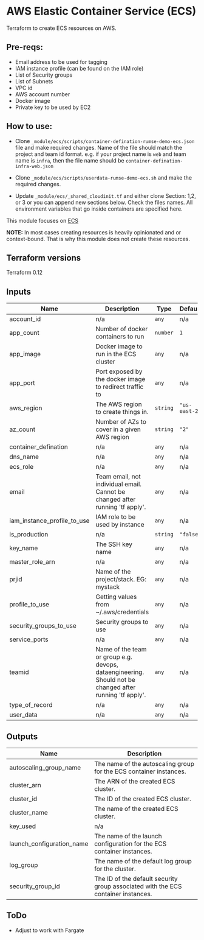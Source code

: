 # AWS Elastic Container Service (ECS)

Terraform to create ECS resources on AWS.

## Pre-reqs:

- Email address to be used for tagging
- IAM instance profile (can be found on the IAM role)
- List of Security groups
- List of Subnets
- VPC id
- AWS account number
- Docker image
- Private key to be used by EC2

## How to use:

- Clone `_module/ecs/scripts/container-defination-rumse-demo-ecs.json` file and make required changes. Name of the file
should match the project and team id format.
e.g. if your project name is `web` and team name is `infra`, then
the file name should be `container-defination-infra-web.json`

- Clone `_module/ecs/scripts/userdata-rumse-demo-ecs.sh` and make the required changes.

- Update `_module/ecs/_shared_cloudinit.tf` and either clone Section: 1,2, or 3 or you can append new sections below.
Check the files names. All environment variables that go inside containers are specified here.

This module focuses on [ECS](https://www.terraform.io/docs/providers/aws/r/ecs_cluster.html)

**NOTE:** In most cases creating resources is heavily opinionated and or context-bound. That is why this module does not create these resources.

## Terraform versions

Terraform 0.12 

## Inputs

| Name | Description | Type | Default | Required |
|------|-------------|------|---------|:--------:|
| account\_id | n/a | `any` | n/a | yes |
| app\_count | Number of docker containers to run | `number` | `1` | no |
| app\_image | Docker image to run in the ECS cluster | `any` | n/a | yes |
| app\_port | Port exposed by the docker image to redirect traffic to | `any` | n/a | yes |
| aws\_region | The AWS region to create things in. | `string` | `"us-east-2"` | no |
| az\_count | Number of AZs to cover in a given AWS region | `string` | `"2"` | no |
| container\_defination | n/a | `any` | n/a | yes |
| dns\_name | n/a | `any` | n/a | yes |
| ecs\_role | n/a | `any` | n/a | yes |
| email | Team email, not individual email. Cannot be changed after running 'tf apply'. | `any` | n/a | yes |
| iam\_instance\_profile\_to\_use | IAM role to be used by instance | `any` | n/a | yes |
| is\_production | n/a | `string` | `"false"` | no |
| key\_name | The SSH key name | `any` | n/a | yes |
| master\_role\_arn | n/a | `any` | n/a | yes |
| prjid | Name of the project/stack.  EG: mystack | `any` | n/a | yes |
| profile\_to\_use | Getting values from ~/.aws/credentials | `any` | n/a | yes |
| security\_groups\_to\_use | Security groups to use | `any` | n/a | yes |
| service\_ports | n/a | `any` | n/a | yes |
| teamid | Name of the team or group e.g. devops, dataengineering. Should not be changed after running 'tf apply'. | `any` | n/a | yes |
| type\_of\_record | n/a | `any` | n/a | yes |
| user\_data | n/a | `any` | n/a | yes |

## Outputs

| Name | Description |
|------|-------------|
| autoscaling\_group\_name | The name of the autoscaling group for the ECS container instances. |
| cluster\_arn | The ARN of the created ECS cluster. |
| cluster\_id | The ID of the created ECS cluster. |
| cluster\_name | The name of the created ECS cluster. |
| key\_used | n/a |
| launch\_configuration\_name | The name of the launch configuration for the ECS container instances. |
| log\_group | The name of the default log group for the cluster. |
| security\_group\_id | The ID of the default security group associated with the ECS container instances. |

## ToDo

- Adjust to work with Fargate
